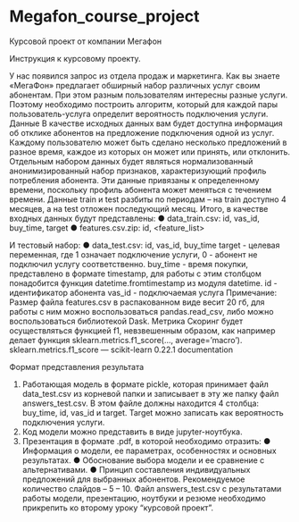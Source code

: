 # Megafon_course_project
Курсовой проект от компании Мегафон

Инструкция к курсовому проекту.

У нас появился запрос из отдела продаж и маркетинга. Как вы знаете «МегаФон» предлагает обширный набор различных услуг своим абонентам. При этом разным пользователям интересны разные услуги. Поэтому необходимо построить  алгоритм, который для каждой пары пользователь-услуга определит вероятность подключения услуги.
Данные
В качестве исходных данных вам будет доступна информация об отклике абонентов на предложение подключения одной из услуг. Каждому пользователю может быть сделано несколько предложений в разное время, каждое из которых он может или принять, или отклонить.
Отдельным набором данных будет являться нормализованный анонимизированный набор признаков, характеризующий профиль потребления абонента. Эти данные привязаны к определенному времени, поскольку профиль абонента может меняться с течением времени.
Данные train и test разбиты по периодам – на train доступно 4 месяцев, а на test отложен последующий месяц. 
Итого, в качестве входных данных будут представлены:
●	data_train.csv: id, vas_id, buy_time, target
●	features.csv.zip: id, <feature_list> 

И тестовый набор:
●	data_test.csv: id, vas_id, buy_time
target - целевая переменная, где 1 означает подключение услуги, 0 - абонент не подключил услугу соответственно. 
buy_time - время покупки, представлено в формате timestamp, для работы с этим столбцом понадобится функция datetime.fromtimestamp из модуля datetime.
id - идентификатор абонента
vas_id - подключаемая услуга
Примечание: Размер файла features.csv в распакованном виде весит 20 гб, для работы  с ним можно воспользоваться pandas.read_csv, либо можно воспользоваться библиотекой Dask.
Метрика
Скоринг будет осуществляться функцией f1, невзвешенным образом, как например делает функция sklearn.metrics.f1_score(…, average=’macro’).
 sklearn.metrics.f1_score — scikit-learn 0.22.1 documentation





Формат представления результата
1.	Работающая модель в формате pickle, которая принимает файл data_test.csv из корневой папки и записывает в эту же папку файл answers_test.csv. В этом файле должны находится 4 столбца: buy_time, id, vas_id и target. Target можно записать как вероятность подключения услуги.
2.	Код модели можно представить в виде jupyter-ноутбука. 
3.	Презентация в формате .pdf, в которой необходимо отразить:
●	Информация о модели, ее параметрах, особенностях и основных результатах.
●	Обоснование выбора модели и ее сравнение с альтернативами.
●	Принцип составления индивидуальных предложений для выбранных абонентов.
Рекомендуемое количество слайдов – 5 – 10.
Файл answers_test.csv с результатами работы модели, презентацию, ноутбуки и резюме необходимо прикрепить ко второму уроку “курсовой проект”.
